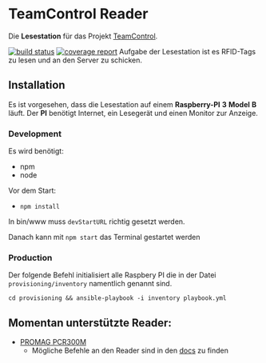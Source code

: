 # TeamControl Reader

Die **Lesestation** für das Projekt [TeamControl](https://gitlab.software-consultant.net/swc/teamcontrol).

[![build status](https://gitlab.software-consultant.net/swc/teamcontrol-reader/badges/master/build.svg)](https://gitlab.software-consultant.net/swc/teamcontrol-reader/commits/master)
[![coverage report](https://gitlab.software-consultant.net/swc/teamcontrol-reader/badges/master/coverage.svg)](https://gitlab.software-consultant.net/swc/teamcontrol-reader/commits/master)
Aufgabe der Lesestation ist es RFID-Tags zu lesen und an den Server zu schicken.

## Installation
Es ist vorgesehen, dass die Lesestation auf einem __Raspberry-PI__ __3__ __Model__ __B__ läuft.
Der __PI__ benötigt Internet, ein Lesegerät und einen Monitor zur Anzeige.

### Development
Es wird benötigt:
  - npm
  - node

Vor dem Start:
  - `npm install`

In bin/www muss `devStartURL` richtig gesetzt werden.

Danach kann mit `npm start` das Terminal gestartet werden


### Production

Der folgende Befehl initialisiert alle Raspbery PI die in der Datei `provisioning/inventory` namentlich genannt sind.

    cd provisioning && ansible-playbook -i inventory playbook.yml

## Momentan unterstützte Reader:
  - [PROMAG PCR300M](http://www.promageurope.com/products/rfid-readers-and-writers/rfid-reader-pcr300.htm)
    - Mögliche Befehle an den Reader sind in den [docs](docs) zu finden